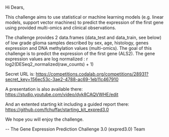 Hi Dears,

This challenge aims to use statistical or machine learning models (e.g. linear models, support vector machines) to predict the expression of the first gene using provided multi-omics and clinical observations.

The challenge provides 2 data.frames (data_test and data_train, see below) of low grade glioma samples described by sex, age, histology, genes expression and DNA methylation values (multi-omics). The goal of this challenge is to predict the expression of the first gene (ALS2). The gene expression values are log normalized : r log2(DESeq2_normalized(raw_counts) + 1)

Secret URL is: 
  https://competitions.codalab.org/competitions/28931?secret_key=156ec53c-3ae2-4788-ac69-1eb11c467910  

A presentation is also available there: 
  https://studio.youtube.com/video/dyk8CAQVWHE/edit
  
And an extented starting kit including a guided report there:
  https://github.com/fchuffar/starting_kit_expred3.0

We hope you will enjoy the challenge.

--
The Gene Expression Prediction Challenge 3.0 (expred3.0) Team
